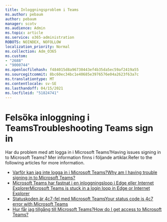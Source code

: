 ```yaml
---
title: Inloggningsproblem i Teams
ms.author: pebaum
author: pebaum
manager: scotv
ms.audience: Admin
ms.topic: article
ms.service: o365-administration
ROBOTS: NOINDEX, NOFOLLOW
localization_priority: Normal
ms.collection: Adm_O365
ms.custom:
- "2688"
- "9000744"
ms.openlocfilehash: f484015d8a96730443ef4b35da5ec59af2419a55
ms.sourcegitcommit: 8bc60ec34bc1e40685e3976576e04a2623f63a7c
ms.translationtype: MT
ms.contentlocale: sv-SE
ms.lasthandoff: 04/15/2021
ms.locfileid: "51824741"
---
```

# <a name="troubleshooting-teams-sign-in"></a><span data-ttu-id="4dd2e-102">Felsöka inloggning i Teams</span><span class="sxs-lookup"><span data-stu-id="4dd2e-102">Troubleshooting Teams sign in</span></span> 

<span data-ttu-id="4dd2e-103">Har du problem med att logga in i Microsoft Teams?</span><span class="sxs-lookup"><span data-stu-id="4dd2e-103">Having issues signing in to Microsoft Teams?</span></span> <span data-ttu-id="4dd2e-104">Mer information finns i följande artiklar.</span><span class="sxs-lookup"><span data-stu-id="4dd2e-104">Refer to the following articles for more information.</span></span>

- [<span data-ttu-id="4dd2e-105">Varför kan jag inte logga in i Microsoft Teams?</span><span class="sxs-lookup"><span data-stu-id="4dd2e-105">Why am I having trouble signing in to Microsoft Teams?</span></span>](https://support.office.com/article/a02f683b-61a3-4008-9447-ee60c5593b0f)
- [<span data-ttu-id="4dd2e-106">Microsoft Teams har fastnat i en inloggningsloop i Edge eller Internet Explorer</span><span class="sxs-lookup"><span data-stu-id="4dd2e-106">Microsoft Teams is stuck in a login loop in Edge or Internet Explorer</span></span>](https://docs.microsoft.com/microsoftteams/troubleshoot/teams-sign-in/sign-in-loop)
- [<span data-ttu-id="4dd2e-107">Statuskoden är 4c7-fel med Microsoft Teams</span><span class="sxs-lookup"><span data-stu-id="4dd2e-107">Your status code is 4c7 error with Microsoft Teams</span></span>](https://support.microsoft.com/help/4041047/modern-authentication-failed-here-status-code-is-4c7-when-signing-in-t)
- [<span data-ttu-id="4dd2e-108">Hur får jag tillgång till Microsoft Teams?</span><span class="sxs-lookup"><span data-stu-id="4dd2e-108">How do I get access to Microsoft Teams?</span></span>](https://support.office.com/article/how-do-i-get-access-to-microsoft-teams-fc7f1634-abd3-4f26-a597-9df16e4ca65b)